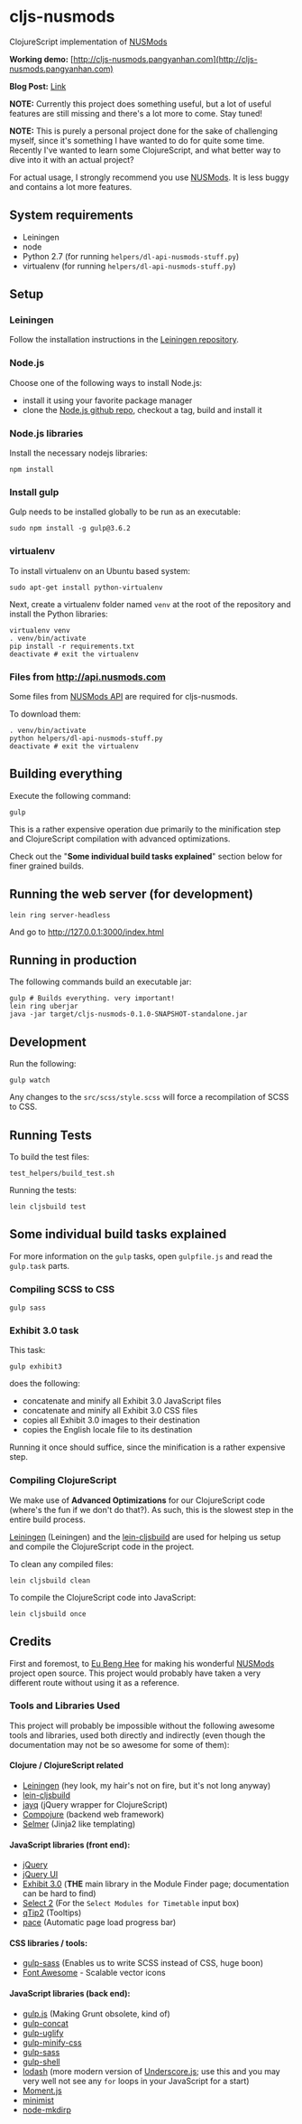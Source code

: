 # cljs-nusmods

ClojureScript implementation of [NUSMods](http://nusmods.com)

**Working demo:** [http://cljs-nusmods.pangyanhan.com](http://cljs-nusmods.pangyanhan.com)

**Blog Post:** [Link](http://blog.pangyanhan.com/posts/2014-06-15-announcing-cljs-nusmods.html)

**NOTE:** Currently this project does something useful, but a lot of useful
features are still missing and there's a lot more to come. Stay tuned!

**NOTE:** This is purely a personal project done for the sake of challenging
myself, since it's something I have wanted to do for quite some time.
Recently I've wanted to learn some ClojureScript, and what better way to dive
into it with an actual project?

For actual usage, I strongly recommend you use [NUSMods](http://nusmods.com).
It is less buggy and contains a lot more features.

## System requirements

- Leiningen
- node
- Python 2.7 (for running `helpers/dl-api-nusmods-stuff.py`)
- virtualenv (for running `helpers/dl-api-nusmods-stuff.py`)

## Setup

### Leiningen

Follow the installation instructions in the
[Leiningen repository](https://github.com/technomancy/leiningen).

### Node.js

Choose one of the following ways to install Node.js:
- install it using your favorite package manager
- clone the [Node.js github repo](https://github.com/joyent/node), checkout a
tag, build and install it

### Node.js libraries

Install the necessary nodejs libraries:

    npm install

### Install gulp

Gulp needs to be installed globally to be run as an executable:

    sudo npm install -g gulp@3.6.2

### virtualenv

To install virtualenv on an Ubuntu based system:

    sudo apt-get install python-virtualenv

Next, create a virtualenv folder named `venv` at the root of the repository
and install the Python libraries:

    virtualenv venv
    . venv/bin/activate
    pip install -r requirements.txt
    deactivate # exit the virtualenv

### Files from http://api.nusmods.com

Some files from [NUSMods API](http://api.nusmods.com) are required for
cljs-nusmods.

To download them:

    . venv/bin/activate
    python helpers/dl-api-nusmods-stuff.py
    deactivate # exit the virtualenv

## Building everything

Execute the following command:

    gulp

This is a rather expensive operation due primarily to the minification step and
ClojureScript compilation with advanced optimizations.

Check out the "**Some individual build tasks explained**" section below for
finer grained builds.

## Running the web server (for development)

    lein ring server-headless

And go to http://127.0.0.1:3000/index.html

## Running in production

The following commands build an executable jar:

    gulp # Builds everything. very important!
    lein ring uberjar
    java -jar target/cljs-nusmods-0.1.0-SNAPSHOT-standalone.jar

## Development

Run the following:

    gulp watch

Any changes to the `src/scss/style.scss` will force a recompilation of SCSS to
CSS.

## Running Tests

To build the test files:

    test_helpers/build_test.sh

Running the tests:

    lein cljsbuild test

## Some individual build tasks explained

For more information on the `gulp` tasks, open `gulpfile.js` and read the
`gulp.task` parts.

### Compiling SCSS to CSS

    gulp sass

### Exhibit 3.0 task

This task:

    gulp exhibit3

does the following:

- concatenate and minify all Exhibit 3.0 JavaScript files
- concatenate and minify all Exhibit 3.0 CSS files
- copies all Exhibit 3.0 images to their destination
- copies the English locale file to its destination

Running it once should suffice, since the minification is a rather expensive
step.

### Compiling ClojureScript

We make use of **Advanced Optimizations** for our ClojureScript code (where's
the fun if we don't do that?). As such, this is the slowest step in the entire
build process.

[Leiningen](https://github.com/technomancy/leiningen) (Leiningen) and the
[lein-cljsbuild](https://github.com/emezeske/lein-cljsbuild) are used for
helping us setup and compile the ClojureScript code in the project.

To clean any compiled files:

    lein cljsbuild clean

To compile the ClojureScript code into JavaScript:

    lein cljsbuild once

## Credits

First and foremost, to [Eu Beng Hee](https://github.com/ahbeng) for making
his wonderful [NUSMods](https://github.com/ahbeng/NUSMods) project open source.
This project would probably have taken a very different route without using it
as a reference.

### Tools and Libraries Used

This project will probably be impossible without the following awesome
tools and libraries, used both directly and indirectly (even though the
documentation may not be so awesome for some of them):

#### Clojure / ClojureScript related
- [Leiningen](https://github.com/technomancy/leiningen) (hey look, my hair's not
on fire, but it's not long anyway)
- [lein-cljsbuild](https://github.com/emezeske/lein-cljsbuild)
- [jayq](https://github.com/ibdknox/jayq) (jQuery wrapper for ClojureScript)
- [Compojure](https://github.com/weavejester/compojure) (backend web framework)
- [Selmer](https://github.com/yogthos/Selmer) (Jinja2 like templating)

#### JavaScript libraries (front end):
- [jQuery](http://jquery.com/)
- [jQuery UI](https://jqueryui.com/)
- [Exhibit 3.0](http://www.simile-widgets.org/exhibit3/)
(**THE** main library in the Module Finder page; documentation can be hard to
find)
- [Select 2](http://ivaynberg.github.io/select2/)
(For the `Select Modules for Timetable` input box)
- [qTip2](http://qtip2.com/) (Tooltips)
- [pace](http://github.hubspot.com/pace/docs/welcome/)
(Automatic page load progress bar)

#### CSS libraries / tools:
- [gulp-sass](https://github.com/dlmanning/gulp-sass)
(Enables us to write SCSS instead of CSS, huge boon)
- [Font Awesome](http://fortawesome.github.io/Font-Awesome/) - Scalable vector
icons

#### JavaScript libraries (back end):
- [gulp.js](http://gulpjs.com/) (Making Grunt obsolete, kind of)
- [gulp-concat](https://github.com/wearefractal/gulp-concat)
- [gulp-uglify](https://www.npmjs.org/package/gulp-uglify)
- [gulp-minify-css](https://github.com/jonathanepollack/gulp-minify-css)
- [gulp-sass](https://github.com/dlmanning/gulp-sass)
- [gulp-shell](https://github.com/sun-zheng-an/gulp-shell)
- [lodash](http://lodash.com/)
(more modern version of [Underscore.js](http://underscorejs.org/); use this and
you may very well not see any `for` loops in your JavaScript for a start)
- [Moment.js](http://momentjs.com/)
- [minimist](https://github.com/substack/minimist)
- [node-mkdirp](https://github.com/substack/node-mkdirp)
